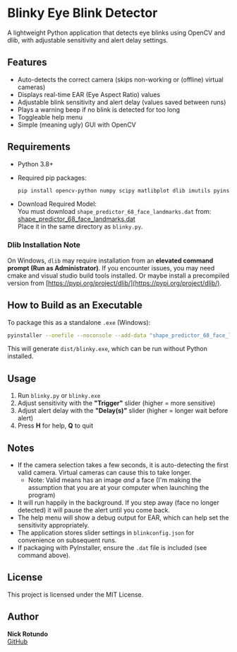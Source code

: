 # Blinky Eye Blink Detector

A lightweight Python application that detects eye blinks using OpenCV and dlib, with adjustable sensitivity and alert delay settings.

## Features
- Auto-detects the correct camera (skips non-working or (offline) virtual cameras)
- Displays real-time EAR (Eye Aspect Ratio) values
- Adjustable blink sensitivity and alert delay (values saved between runs)
- Plays a warning beep if no blink is detected for too long
- Toggleable help menu
- Simple (meaning ugly) GUI with OpenCV

## Requirements
- Python 3.8+  
- Required pip packages:
    ```sh
    pip install opencv-python numpy scipy matlibplot dlib imutils pyinstaller
    ```

- Download Required Model:  
    You must download `shape_predictor_68_face_landmarks.dat` from:  
    [shape_predictor_68_face_landmarks.dat](https://github.com/GuoQuanhao/68_points/blob/master/shape_predictor_68_face_landmarks.dat)  
    Place it in the same directory as `blinky.py`.

### **Dlib Installation Note**
On Windows, `dlib` may require installation from an **elevated command prompt (Run as Administrator)**. 
If you encounter issues, you may need cmake and visual studio build tools installed.
Or maybe install a precompiled version from [https://pypi.org/project/dlib/](https://pypi.org/project/dlib/).

## How to Build as an Executable
To package this as a standalone `.exe` (Windows):
```sh
pyinstaller --onefile --noconsole --add-data "shape_predictor_68_face_landmarks.dat;." blinky.py
```
This will generate `dist/blinky.exe`, which can be run without Python installed.

## Usage
1. Run `blinky.py` or `blinky.exe`
2. Adjust sensitivity with the **"Trigger"** slider (higher = more sensitive)
3. Adjust alert delay with the **"Delay(s)"** slider (higher = longer wait before alert)
4. Press **H** for help, **Q** to quit

## Notes
- If the camera selection takes a few seconds, it is auto-detecting the first valid camera. Virtual cameras can cause this to take longer.
  - Note: Valid means has an image *and* a face (I'm making the assumption that you are at your computer when launching the program)
- It will run happily in the background. If you step away (face no longer detected) it will pause the alert until you come back.
- The help menu will show a debug output for EAR, which can help set the sensitivity appropriately.
- The application stores slider settings in `blinkconfig.json` for convenience on subsequent runs.
- If packaging with PyInstaller, ensure the `.dat` file is included (see command above).

## License
This project is licensed under the MIT License.

## Author
**Nick Rotundo**  
[GitHub](https://github.com/nickjrotundo/blinky)
